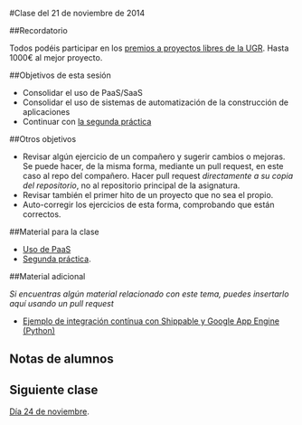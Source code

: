 #Clase del 21 de noviembre de 2014

##Recordatorio

Todos podéis participar en los [premios a proyectos libres de la UGR](http://osl.ugr.es/2014/09/26/premios-a-proyectos-libres-de-la-ugr/). Hasta 1000€ al mejor proyecto.

##Objetivos de esta sesión

* Consolidar el uso de PaaS/SaaS
* Consolidar el uso de sistemas de automatización de la construcción de aplicaciones
* Continuar con [la segunda práctica](https://github.com/JJ/CC/blob/master/documentos/practicas/2.XaaS.md)

##Otros objetivos

* Revisar algún ejercicio de un compañero y sugerir cambios o mejoras. Se puede hacer, de la misma forma, mediante un pull request, en este caso al repo del compañero. Hacer pull request *directamente a su copia del repositorio*, no al repositorio principal de la asignatura.
* Revisar también el primer hito de un proyecto que no sea el propio. 
* Auto-corregir los ejercicios de esta forma, comprobando que están correctos.

##Material para la clase

* [Uso de PaaS](http://jj.github.io/CC/documentos/temas/PaaS#automatizacin-de-la-construccin-de-una-aplicacin)
* [Segunda práctica](http://jj.github.io/CC/documentos/practicas/2.XaaS).

##Material adicional

*Si encuentras algún material relacionado con este tema, puedes insertarlo aquí usando un pull request*
* [Ejemplo de integración contínua con Shippable y Google App Engine (Python)](https://github.com/shippableSamples/sample-python-datastore-appengine/blob/master/shippable.yml)

## Notas de alumnos

## Siguiente clase

[Día 24 de noviembre](13.md).
